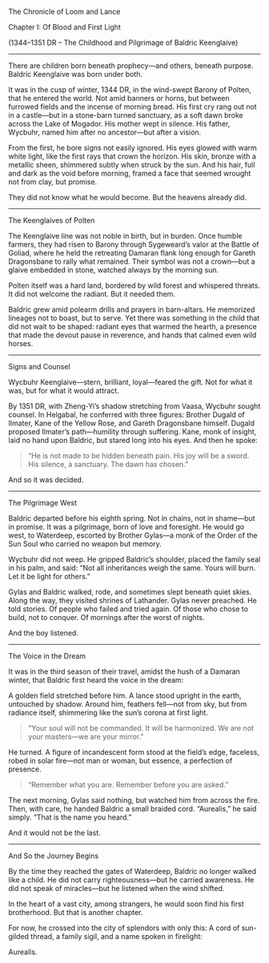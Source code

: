 The Chronicle of Loom and Lance

Chapter I: Of Blood and First Light

(1344–1351 DR – The Childhood and Pilgrimage of Baldric Keenglaive)


---

There are children born beneath prophecy—and others, beneath purpose.
Baldric Keenglaive was born under both.

It was in the cusp of winter, 1344 DR, in the wind-swept Barony of Polten, that he entered the world. Not amid banners or horns, but between furrowed fields and the incense of morning bread. His first cry rang out not in a castle—but in a stone-barn turned sanctuary, as a soft dawn broke across the Lake of Mogador. His mother wept in silence. His father, Wycbuhr, named him after no ancestor—but after a vision.

From the first, he bore signs not easily ignored. His eyes glowed with warm white light, like the first rays that crown the horizon. His skin, bronze with a metallic sheen, shimmered subtly when struck by the sun. And his hair, full and dark as the void before morning, framed a face that seemed wrought not from clay, but promise.

They did not know what he would become. But the heavens already did.


---

The Keenglaives of Polten

The Keenglaive line was not noble in birth, but in burden. Once humble farmers, they had risen to Barony through Sygeweard’s valor at the Battle of Goliad, where he held the retreating Damaran flank long enough for Gareth Dragonsbane to rally what remained. Their symbol was not a crown—but a glaive embedded in stone, watched always by the morning sun.

Polten itself was a hard land, bordered by wild forest and whispered threats. It did not welcome the radiant. But it needed them.

Baldric grew amid polearm drills and prayers in barn-altars. He memorized lineages not to boast, but to serve. Yet there was something in the child that did not wait to be shaped: radiant eyes that warmed the hearth, a presence that made the devout pause in reverence, and hands that calmed even wild horses.


---

Signs and Counsel

Wycbuhr Keenglaive—stern, brilliant, loyal—feared the gift. Not for what it was, but for what it would attract.

By 1351 DR, with Zheng-Yi’s shadow stretching from Vaasa, Wycbuhr sought counsel. In Helgabal, he conferred with three figures: Brother Dugald of Ilmater, Kane of the Yellow Rose, and Gareth Dragonsbane himself. Dugald proposed Ilmater’s path—humility through suffering. Kane, monk of insight, laid no hand upon Baldric, but stared long into his eyes. And then he spoke:

> “He is not made to be hidden beneath pain. His joy will be a sword. His silence, a sanctuary. The dawn has chosen.”



And so it was decided.


---

The Pilgrimage West

Baldric departed before his eighth spring. Not in chains, not in shame—but in promise. It was a pilgrimage, born of love and foresight. He would go west, to Waterdeep, escorted by Brother Gylas—a monk of the Order of the Sun Soul who carried no weapon but memory.

Wycbuhr did not weep. He gripped Baldric’s shoulder, placed the family seal in his palm, and said: “Not all inheritances weigh the same. Yours will burn. Let it be light for others.”

Gylas and Baldric walked, rode, and sometimes slept beneath quiet skies. Along the way, they visited shrines of Lathander. Gylas never preached. He told stories. Of people who failed and tried again. Of those who chose to build, not to conquer. Of mornings after the worst of nights.

And the boy listened.


---

The Voice in the Dream

It was in the third season of their travel, amidst the hush of a Damaran winter, that Baldric first heard the voice in the dream:

A golden field stretched before him. A lance stood upright in the earth, untouched by shadow. Around him, feathers fell—not from sky, but from radiance itself, shimmering like the sun’s corona at first light.

> "Your soul will not be commanded. It will be harmonized. We are not your masters—we are your mirror."



He turned. A figure of incandescent form stood at the field’s edge, faceless, robed in solar fire—not man or woman, but essence, a perfection of presence.

> “Remember what you are. Remember before you are asked.”



The next morning, Gylas said nothing, but watched him from across the fire. Then, with care, he handed Baldric a small braided cord. “Aurealis,” he said simply. “That is the name you heard.”

And it would not be the last.


---

And So the Journey Begins

By the time they reached the gates of Waterdeep, Baldric no longer walked like a child. He did not carry righteousness—but he carried awareness. He did not speak of miracles—but he listened when the wind shifted.

In the heart of a vast city, among strangers, he would soon find his first brotherhood. But that is another chapter.

For now, he crossed into the city of splendors with only this:
A cord of sun-gilded thread, a family sigil, and a name spoken in firelight:

Aurealis.

  
